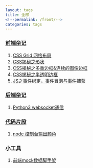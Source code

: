 ```yaml
---
layout: tags
title: 全部
<!--permalink: /front/-->
categories: tags
---
```


### [前端杂记](/tags/front.html)
1. [CSS Grid 网格布局](/blog/2017/08/14/01.html)  
2. [CSS揭秘之形状](/blog/2017/05/04/01.html)  
3. [CSS揭秘之多重边框&连续的图像边框](/blog/2017/04/18/01.html)  
4. [CSS揭秘之半透明边框](/blog/2017/04/10/01.html)  
5. [JS之事件绑定，事件冒泡与事件捕获](/blog/2017/02/19/01.html)  

### [后端杂记](/tags/end.html)
1. [Python3 websocket通信](/blog/2017/08/01/01.html)  

### [代码片段](/tags/code_snippet.html)
1. [node 控制台输出颜色](/code-snippet/node-color.html)  

### 小工具
1. [前端mock数据脚手架](https://github.com/PengChen96/ap-cli)  

<!--### 随便写写-->
<!--[test](/essay/test.html)-->

